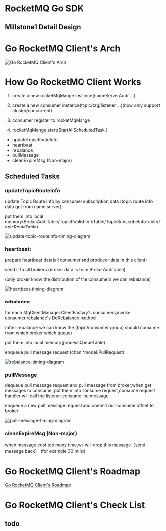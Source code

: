 # RocketMQ Go SDK

## Millstone1 Detail Design

# Go RocketMQ Client's Arch

![Go RocketMQ Client's Arch](http://www.plantuml.com/plantuml/svg/ZLNDRk8m4BxdANokL1w06ukWPTK4DW7j4RdEGACcDjWE4jjotvNsaNWdNc77Jan2C4jxg1ZFDn_V_C9ogXIHWhs3BhRBjUY5ss6U0TSXvNGDyYDG87SPWqHJ3S4XO5SHipBFGr0AuKF1jHHvRkBEs9gWDyXpmP2anlueeKHMYI_h_OUNkL8ofamBYP1YY_ogB43EwMiEQC-aI4lcxEuNXcTy9mknMYdG2RBwWXnf9uWS0dB5RmLYhjPRkoKKGcTytOlh3mv52CduJhn3ikUiiGRgmfno-4dtQ9-_xvfG50NbgM5afTAYU0QQWaHJmhO4fOSY1Mkf3LO0AjEZi5A6LLfbQwkFqm8IkHkagM53kF5FPfKwfIbd426aKkTdYoi9M4M6ZHRIyXej3B8TE8K4zTS94_q6f03z9j9UXNqQpPV3QPGimb6yJEQ3-I9PZkDfk1o-J4RHt0EA5r4qYPwMasWyhTozNaLsiFyxIXEG6SspNo2VKOSTLrBzVLU2Drxt6jkX3BSTpm4RRogcDfI16mip3NVNWpmyFjuUzJv38CM21pSXbg2PrQz7k9Le8XeM2-bEDsaZNVGD9Ba7dJQRzmLq3AyqDpFt1MpzM5SwgLxRSRZflcQPFfuJ4AOh_lLjgc0Ysdc8gguMPPsDx3kk5el7-xzxQU7-b4re0ZojdxzHzkxwMqFk14ylhcEhPguon5JjiZh4zg9pdwvH1jI-ENNMrqp-K-A3FzXqE-iSTBhTMehBZjU_SZPlxwBUH5_iLc0lWT1uoyI6YDMj8IBzq_6tEVUVTA_Ofx2d_dJyuuqbVGxwTFohN7Ru6OUG0pElxeww6tz1SRsPnHOteIW4ho_jFm00)

# How Go RocketMQ Client Works


1. create a new rocketMqMange instance(nameServerAddr ...)

2. create a new consumer instance(topic/tag/listener ...)(now only support cluster/concurrent)

3. consumer register to rocketMqMange

4. rocketMqMange start(StartAllScheduledTask )

* updateTopicRouteInfo
* heartbeat
* rebalance
* pullMessage
* cleanExpireMsg (Non-major)

## Scheduled Tasks

 ### updateTopicRouteInfo
 
 update Topic Route Info by consumer subscription data (topic route info data get from name server) 
 
 put them into local memory(BrokerAddrTable/TopicPublishInfoTable/TopicSubscribeInfoTable/TopicRouteTable)

![update-topic-routeInfo-timing-diagram](http://www.plantuml.com/plantuml/proxy?src=https://raw.githubusercontent.com/StyleTang/incubator-rocketmq-externals/go-client-detail-design/rocketmq-go/docs/update-topic-routeInfo-timing-diagram.puml)

 ### heartbeat:
 
 prepare heartbeat data(all consumer and producer data in this client)
 
 send it to all brokers.(broker data is from BrokerAddrTable) 
  
 (only broker know the distribution of the consumers we can rebalance)

![heartbeat-timing-diagram](http://www.plantuml.com/plantuml/proxy?src=https://raw.githubusercontent.com/StyleTang/incubator-rocketmq-externals/go-client-detail-design/rocketmq-go/docs/heartbeat-timing-diagram.puml)

 ### rebalance
 
 for each MqClientManager.ClientFactory's consumers,invoke consumer.rebalance's DoRebalance method
 
 (after rebalance we can know the (topic/consumer group) should consume from which broker which queue)
 
  put them into local memory(processQueueTable)
  
  enqueue pull message request (chan *model.PullRequest)
  
 ![rebalance-timing-diagram](http://www.plantuml.com/plantuml/svg/XL7DQiCm3BxdANJSO7s170gZi55OsTOMTdPi9J4uaclBbBtz72TBCoZiPblVdpuViL5EaKROR8-_vxhb0AXq3yBUQh04fzH47QmNorGjmCtsSDavYoHrQydic68QCEpDcutoKCXFNU3a7-zoNb7E8sOMRt1FBK-qFuHdvrWhmGF6g3hyJ9Zm926_TD-rceTmjT93le6UOu0kDZ260KMc32yZEM_KyjhXjdho9ejz1DRPh3YTLUDoiWLIAIUmk2eWlCwg3Jgc3gItSGcnTdblsuXo4WvOQnvyoaR9kPV0mrUF0QiLO5LJG6M0o-XkZKYJlSzQC4mTGS3y6AL25n76pyb99nYn_9lqreT1XtdDWlIhLYeaymC0)
  
 ### pullMessage
 
 dequeue pull message request and pull message from broker,when get messages to consume,
 put them into consume request,consume request handler will call the listener consume the message
 
 enqueue a new pull message request and commit our consume offset to broker
 
 ![pull-message-timing-diagram](http://www.plantuml.com/plantuml/svg/dPHHZzem3CVV-odynYO1Uwyc9AvNRfCet5hG7b7Qkb2HDbpY7BTlFoSK1bgPnDxYsFdPVyT9YhcGeYqGHfFql0v5HQX1Ntn7X2qI24Z4uMk2neWj_h1eSVYgLS6sDoP1UaM3LojbYcyM3KMg9QsaP6W8aDkwPDRXZnz4Mx9DGEfwsrE3Viu_4XntjKIGIXs0n1w1TWWrOGEg-elkdAtVxMJrfnjDdhJQemvB1KOrIBkwtOB85TTSINM4uXJwfJbHeDJgC1wFeQv0xOV2_6eBdmNE0PLM3UGU6fpOBAatTrW8FfUBOZ_cx4wC1saqLb8W9C5ikLuytokSryOssCdBKB_NVCF6varDdQyxTO_GNnL-O6495_X1Lm51RxhHP5uRmXPrmgrJPVYf2uizH6cMHyNETT7jUf5TepxpjCZoxEcmhWpE2xupj-ZWrhodNoDPtLuI6X9aJJ1mtOoMYsoTn9ji7KLnbWM3EvBwmS40fK58upDcFbt5AU-svRtUD6-HhB6bq72Grru9dk3oCYlkxeSyIOPgrkkSG_TOwfQVIsEsJ-oU-HF1GwNspG1KV1ctpCUW6XlrVhf1OmltDrnak4VklX7dOpm_nyeW3UsX58IT5VZkBPQRHVnpasGl3ytavN0oNKNVukV_12ndionURRxFv_7BTFuWe2r_0m00)
 
 ### cleanExpireMsg (Non-major)

when message cost too many time,we will drop this message（send message back） (for example 30 mins)



# Go RocketMQ Client's Roadmap
 [Go RocketMQ Client's Roadmap](https://github.com/StyleTang/incubator-rocketmq-externals/blob/master/rocketmq-go/docs/roadmap.md)

# Go RocketMQ Client's Check List

## todo